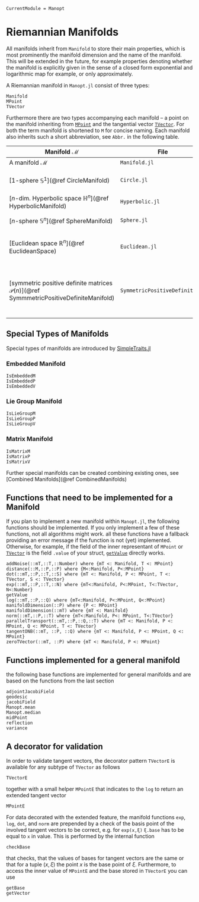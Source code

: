 ```@meta
CurrentModule = Manopt
```
# Riemannian Manifolds
All manifolds inherit from `Manifold` to store their main properties, which is
most prominently the manifold dimension and the name of the manifold. This will
be extended in the future, for example properties denoting whether the
manifold is explicitly given in the sense of a closed form exponential and
logarithmic map for example, or only approximately.

A Riemannian manifold in `Manopt.jl` consist of three types:
```@docs
Manifold
MPoint
TVector
```

Furthermore there are two types accompanying each manifold – a point on the
manifold inheriting from [`MPoint`](@ref) and the tangential vector [`TVector`](@ref). For both
the term manifold is shortened to `M` for concise naming. Each manifold also
inherits such a short abbreviation, see `Abbr.` in the following table.

|  Manifold $\mathcal M$ | File | Abbr. | Comment
-------------------------|------|-------|---------
A manifold $\mathcal M$ | `Manifold.jl`| `M`| | the (abstract) base manifold $\mathcal M$
[$1$-sphere $\mathbb S^1$](@ref CircleManifold)  | `Circle.jl`  | `S1`| represented as angles $x\in[-\pi,\pi)$
[$n$-dim. Hyperbolic space $\mathbb H^n$](@ref HyperbolicManifold) | `Hyperbolic.jl` | `Hn` | embedded in $\mathbb R^{n+1}$
[$n$-sphere $\mathbb S^n$](@ref SphereManifold) | `Sphere.jl` | `Sn` | embedded in $\mathbb R^{n+1}$
[Euclidean space $\mathbb R^n$](@ref EuclideanSpace) | `Euclidean.jl` | `Rn` |  $n$-dimensional Euclidean space $\mathbb R^n$
[symmetric positive definite matrices $\mathcal P(n)$](@ref SymmmetricPositiveDefiniteManifold) | `SymmetricPositiveDefinite.jl` | `SPD` |  $n\times n$ symmetric positive matrices using the affine metric
## Special Types of Manifolds
Special types of manifolds are introduced by [SimpleTraits.jl](https://github.com/mauro3/SimpleTraits.jl)
### Embedded Manifold
```@docs
IsEmbeddedM
IsEmbeddedP
IsEmbeddedV
```

### Lie Group Manifold
```@docs
IsLieGroupM
IsLieGroupP
IsLieGroupV
```

### Matrix Manifold
```@docs
IsMatrixM
IsMatrixP
IsMatrixV
```

Further special manifolds can be created combining existing ones, see [Combined Manifolds](@ref CombinedManifolds)

## Functions that need to be implemented for a Manifold
If you plan to implement a new manifold within `Manopt.jl`, the following
functions should be implemented. If you only implement a few of these functions,
not all algorithms might work.
all these functions have a fallback providing an error message if the function is
not (yet) implemented.
Otherwise, for example, if the field of the inner representant of `MPoint`
or [`TVector`](@ref) is the field `.value` of your struct, [`getValue`](@ref) directly
works.

```@docs
addNoise(::mT,::T,::Number) where {mT <: Manifold, T <: MPoint}
distance(::M,::P,::P) where {M<:Manifold, P<:MPoint}
dot(::mT,::P,::T,::S) where {mT <: Manifold, P <: MPoint, T <: TVector, S <: TVector}
exp(::mT,::P,::T,::N) where {mT<:Manifold, P<:MPoint, T<:TVector, N<:Number}
getValue
log(::mT,::P,::Q) where {mT<:Manifold, P<:MPoint, Q<:MPoint}
manifoldDimension(::P) where {P <: MPoint}
manifoldDimension(::mT) where {mT <: Manifold}
norm(::mT,::P,::T) where {mT<:Manifold, P<: MPoint, T<:TVector}
parallelTransport(::mT,::P,::Q,::T) where {mT <: Manifold, P <: MPoint, Q <: MPoint, T <: TVector}
tangentONB(::mT, ::P, ::Q) where {mT <: Manifold, P <: MPoint, Q <: MPoint}
zeroTVector(::mT, ::P) where {mT <: Manifold, P <: MPoint}
```
## Functions implemented for a general manifold
the following base functions are implemented for general manifolds and are
based on the functions from the last section

```@docs
adjointJacobiField
geodesic
jacobiField
Manopt.mean
Manopt.median
midPoint
reflection
variance
```

## A decorator for validation
In order to validate tangent vectors, the decorator pattern `TVectorE` is available for any subtype of `TVector`
as follows
```@docs
TVectorE
```
together with a small helper `MPointE` that indicates to the `log` to return an
extended tangent vector
```@docs
MPointE
```
For data decorated with the extended feature, the manifold functions `exp`,
`log`, `dot`, and `norm` are prepended by a check of the basis point of the involved tangent vectors to be correct, e.g. for `exp(x,ξ)` `ξ.base` has to be equal to `x` in value. This is
performed by the internal function
```@docs
checkBase
```
that checks, that the values of bases for tangent vectors are the same or that
for a tuple $(x,\xi)$ the point $x$ is the base point of $\xi$. Furthermore, to
access the inner value of `MPointE` and the base stored in `TVectorE` you can use
```@docs
getBase
getVector
```
